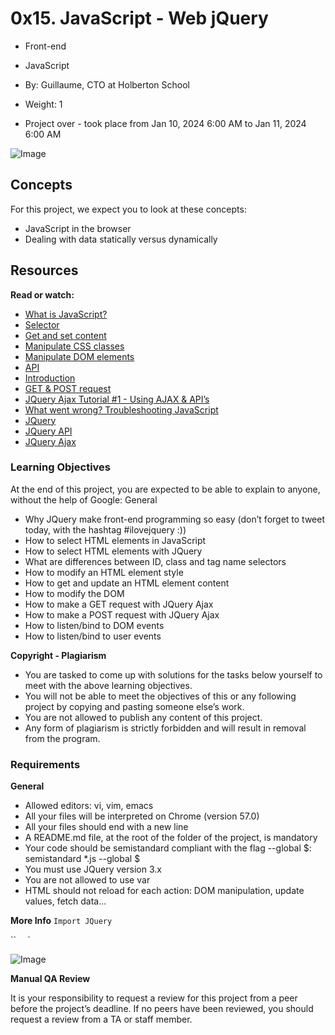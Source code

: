 # 0x15. JavaScript - Web jQuery
- Front-end
- JavaScript

- By: Guillaume, CTO at Holberton School
- Weight: 1
- Project over - took place from Jan 10, 2024 6:00 AM to Jan 11, 2024 6:00 AM

![Image](https://s3.amazonaws.com/intranet-projects-files/holbertonschool-higher-level_programming+/305/4724718.jpg)
## Concepts

For this project, we expect you to look at these concepts:

- JavaScript in the browser
- Dealing with data statically versus dynamically

## Resources

**Read or watch:**

- [What is JavaScript?]()
- [Selector]()
- [Get and set content]()
- [Manipulate CSS classes]()
- [Manipulate DOM elements]()
- [API]()
- [Introduction]()
- [GET & POST request]()
- [JQuery Ajax Tutorial #1 - Using AJAX & API’s]()
- [What went wrong? Troubleshooting JavaScript]()
- [JQuery]()
- [JQuery API]()
- [JQuery Ajax]()

### Learning Objectives

At the end of this project, you are expected to be able to explain to anyone, without the help of Google:
General

- Why JQuery make front-end programming so easy (don’t forget to tweet today, with the hashtag #ilovejquery :))
- How to select HTML elements in JavaScript
- How to select HTML elements with JQuery
- What are differences between ID, class and tag name selectors
- How to modify an HTML element style
- How to get and update an HTML element content
- How to modify the DOM
- How to make a GET request with JQuery Ajax
- How to make a POST request with JQuery Ajax
- How to listen/bind to DOM events
- How to listen/bind to user events

**Copyright - Plagiarism**

- You are tasked to come up with solutions for the tasks below yourself to meet with the above learning objectives.
- You will not be able to meet the objectives of this or any following project by copying and pasting someone else’s work.
- You are not allowed to publish any content of this project.
- Any form of plagiarism is strictly forbidden and will result in removal from the program.

### Requirements
**General**

- Allowed editors: vi, vim, emacs
- All your files will be interpreted on Chrome (version 57.0)
- All your files should end with a new line
- A README.md file, at the root of the folder of the project, is mandatory
- Your code should be semistandard compliant with the flag --global $: semistandard *.js --global $
- You must use JQuery version 3.x
- You are not allowed to use var
- HTML should not reload for each action: DOM manipulation, update values, fetch data…

**More Info**
`Import JQuery`

``<head>`
 `   <script src="https://code.jquery.com/jquery-3.2.1.min.js"></script>`
`</head>`

![Image](https://s3.amazonaws.com/intranet-projects-files/holbertonschool-higher-level_programming+/305/1f1ihd.jpg)

**Manual QA Review**

It is your responsibility to request a review for this project from a peer before the project’s deadline. If no peers have been reviewed, you should request a review from a TA or staff member.
